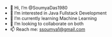 - 👋 Hi, I’m @SoumyaDas1980
- 👀 I’m interested in Java Fullstack Development 
- 🌱 I’m currently learning Machine Learning
- 💞️ I’m looking to collaborate on both
- 📫 Reach me: ssoumya1@gmail.com

<!---
SoumyaDas1980/SoumyaDas1980 is a ✨ special ✨ repository because its `README.md` (this file) appears on your GitHub profile.
You can click the Preview link to take a look at your changes.
--->
